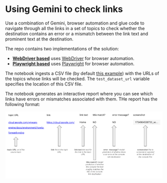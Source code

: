 # Using Gemini to check links

Use a combination of Gemini, browser automation and glue code to navigate through all the links in a set of topics to check whether the destination contains an error or a mismatch between the link text and prominent text at the destination. 

The repo contains two implementations of the solution:
* [**WebDriver based**](https://github.com/markbpryan/using_gemini_to_check_links/blob/main/using_gemini_to_check_links.ipynb) uses [WebDriver](https://www.selenium.dev/documentation/webdriver/) for browser automation.
* [**Playwright based**](hhttps://github.com/markbpryan/using_gemini_to_check_links/blob/main/using_gemini_to_check_links_pw.ipynb) uses [Playwright](https://playwright.dev/) for browser automation.

The notebook ingests a CSV file (by default [this example](https://github.com/markbpryan/using_gemini_to_check_links/blob/main/input_urls.csv)) with the URLs of the topics whose links will be checked. The `test_dataset_url` variable specifies the location of this CSV file.

The notebook generates an interactive report where you can see which links have errors or mismatches associated with them. THe report has the following format:

![Report](https://raw.githubusercontent.com/markbpryan/using_gemini_to_check_links/refs/heads/main/output_report.png)


